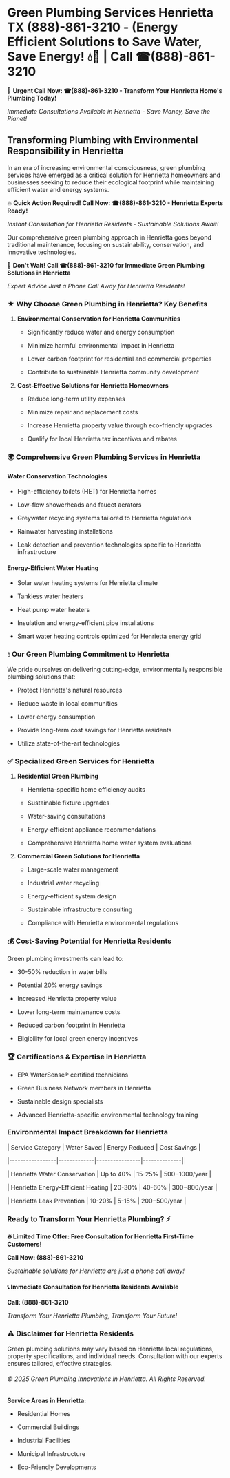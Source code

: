 # Green Plumbing Services Henrietta TX (888)-861-3210 - (Energy Efficient Solutions to Save Water, Save Energy! 💧🌿 | Call ☎(888)-861-3210

🚨 **Urgent Call Now: ☎(888)-861-3210 - Transform Your Henrietta Home's Plumbing Today!**
*Immediate Consultations Available in Henrietta - Save Money, Save the Planet!*

## Transforming Plumbing with Environmental Responsibility in Henrietta

In an era of increasing environmental consciousness, green plumbing services have emerged as a critical solution for Henrietta homeowners and businesses seeking to reduce their ecological footprint while maintaining efficient water and energy systems. 

🔥 **Quick Action Required! Call Now: ☎(888)-861-3210 - Henrietta Experts Ready!**
*Instant Consultation for Henrietta Residents - Sustainable Solutions Await!*

Our comprehensive green plumbing approach in Henrietta goes beyond traditional maintenance, focusing on sustainability, conservation, and innovative technologies.

🚨 **Don't Wait! Call ☎(888)-861-3210 for Immediate Green Plumbing Solutions in Henrietta**
*Expert Advice Just a Phone Call Away for Henrietta Residents!*

### ★ Why Choose Green Plumbing in Henrietta? Key Benefits

1. **Environmental Conservation for Henrietta Communities** 
   - Significantly reduce water and energy consumption
   - Minimize harmful environmental impact in Henrietta
   - Lower carbon footprint for residential and commercial properties
   - Contribute to sustainable Henrietta community development

2. **Cost-Effective Solutions for Henrietta Homeowners** 
   - Reduce long-term utility expenses
   - Minimize repair and replacement costs
   - Increase Henrietta property value through eco-friendly upgrades
   - Qualify for local Henrietta tax incentives and rebates

### 🌍 Comprehensive Green Plumbing Services in Henrietta

#### Water Conservation Technologies
- High-efficiency toilets (HET) for Henrietta homes
- Low-flow showerheads and faucet aerators
- Greywater recycling systems tailored to Henrietta regulations
- Rainwater harvesting installations
- Leak detection and prevention technologies specific to Henrietta infrastructure

#### Energy-Efficient Water Heating
- Solar water heating systems for Henrietta climate
- Tankless water heaters
- Heat pump water heaters
- Insulation and energy-efficient pipe installations
- Smart water heating controls optimized for Henrietta energy grid

### 💧 Our Green Plumbing Commitment to Henrietta

We pride ourselves on delivering cutting-edge, environmentally responsible plumbing solutions that:
- Protect Henrietta's natural resources
- Reduce waste in local communities
- Lower energy consumption
- Provide long-term cost savings for Henrietta residents
- Utilize state-of-the-art technologies

### ✅ Specialized Green Services for Henrietta

1. **Residential Green Plumbing**
   - Henrietta-specific home efficiency audits
   - Sustainable fixture upgrades
   - Water-saving consultations
   - Energy-efficient appliance recommendations
   - Comprehensive Henrietta home water system evaluations

2. **Commercial Green Solutions for Henrietta**
   - Large-scale water management
   - Industrial water recycling
   - Energy-efficient system design
   - Sustainable infrastructure consulting
   - Compliance with Henrietta environmental regulations

### 💰 Cost-Saving Potential for Henrietta Residents

Green plumbing investments can lead to:
- 30-50% reduction in water bills
- Potential 20% energy savings
- Increased Henrietta property value
- Lower long-term maintenance costs
- Reduced carbon footprint in Henrietta
- Eligibility for local green energy incentives

### 🏆 Certifications & Expertise in Henrietta

- EPA WaterSense® certified technicians
- Green Business Network members in Henrietta
- Sustainable design specialists
- Advanced Henrietta-specific environmental technology training

### Environmental Impact Breakdown for Henrietta

| Service Category | Water Saved | Energy Reduced | Cost Savings |
|-----------------|-------------|----------------|--------------|
| Henrietta Water Conservation | Up to 40% | 15-25% | $500-$1000/year |
| Henrietta Energy-Efficient Heating | 20-30% | 40-60% | $300-$800/year |
| Henrietta Leak Prevention | 10-20% | 5-15% | $200-$500/year |

### Ready to Transform Your Henrietta Plumbing? ⚡

**🔥 Limited Time Offer: Free Consultation for Henrietta First-Time Customers!**

**Call Now: (888)-861-3210**
*Sustainable solutions for Henrietta are just a phone call away!*

#### 📞 Immediate Consultation for Henrietta Residents Available

**Call: (888)-861-3210**
*Transform Your Henrietta Plumbing, Transform Your Future!*

### ⚠️ Disclaimer for Henrietta Residents

Green plumbing solutions may vary based on Henrietta local regulations, property specifications, and individual needs. Consultation with our experts ensures tailored, effective strategies.

###### © 2025 Green Plumbing Innovations in Henrietta. All Rights Reserved.

**Service Areas in Henrietta:** 
- Residential Homes
- Commercial Buildings
- Industrial Facilities
- Municipal Infrastructure
- Eco-Friendly Developments